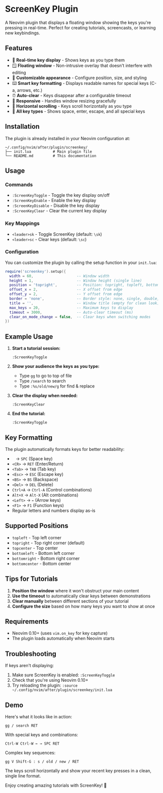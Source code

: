 # ScreenKey Plugin

A Neovim plugin that displays a floating window showing the keys you're pressing in real-time. Perfect for creating tutorials, screencasts, or learning new keybindings.

## Features

- 🎹 **Real-time key display** - Shows keys as you type them
- 🪟 **Floating window** - Non-intrusive overlay that doesn't interfere with editing
- 🎨 **Customizable appearance** - Configure position, size, and styling
- ⌨️ **Smart key formatting** - Displays readable names for special keys (C-a, arrows, etc.)
- ⏰ **Auto-clear** - Keys disappear after a configurable timeout
- 📱 **Responsive** - Handles window resizing gracefully
- 🔄 **Horizontal scrolling** - Keys scroll horizontally as you type
- 🎯 **All key types** - Shows space, enter, escape, and all special keys

## Installation

The plugin is already installed in your Neovim configuration at:
```
~/.config/nvim/after/plugin/screenkey/
├── init.lua          # Main plugin file
└── README.md         # This documentation
```

## Usage

### Commands

- `:ScreenKeyToggle` - Toggle the key display on/off
- `:ScreenKeyEnable` - Enable the key display
- `:ScreenKeyDisable` - Disable the key display
- `:ScreenKeyClear` - Clear the current key display

### Key Mappings

- `<leader>sk` - Toggle ScreenKey (default: `\sk`)
- `<leader>sc` - Clear keys (default: `\sc`)

### Configuration

You can customize the plugin by calling the setup function in your `init.lua`:

```lua
require('screenkey').setup({
  width = 60,                    -- Window width
  height = 1,                    -- Window height (single line)
  position = 'topright',         -- Position: topright, topleft, bottomright, bottomleft, topcenter, bottomcenter
  offset_x = 2,                  -- X offset from edge
  offset_y = 2,                  -- Y offset from edge
  border = 'none',               -- Border style: none, single, double, rounded, solid, shadow
  title = '',                    -- Window title (empty for clean look)
  max_keys = 20,                 -- Maximum keys to display
  timeout = 3000,                -- Auto-clear timeout (ms)
  clear_on_mode_change = false,  -- Clear keys when switching modes
})
```

## Example Usage

1. **Start a tutorial session:**
   ```vim
   :ScreenKeyToggle
   ```

2. **Show your audience the keys as you type:**
   - Type `gg` to go to top of file
   - Type `/search` to search
   - Type `:%s/old/new/g` for find & replace

3. **Clear the display when needed:**
   ```vim
   :ScreenKeyClear
   ```

4. **End the tutorial:**
   ```vim
   :ScreenKeyToggle
   ```

## Key Formatting

The plugin automatically formats keys for better readability:

- ` ` → `SPC` (Space key)
- `<CR>` → `RET` (Enter/Return)
- `<Tab>` → `TAB` (Tab key)
- `<Esc>` → `ESC` (Escape key)
- `<BS>` → `BS` (Backspace)
- `<Del>` → `DEL` (Delete)
- `Ctrl+A` → `Ctrl-A` (Control combinations)
- `Alt+X` → `Alt-X` (Alt combinations)
- `<Left>` → `←` (Arrow keys)
- `<F1>` → `F1` (Function keys)
- Regular letters and numbers display as-is

## Supported Positions

- `topleft` - Top left corner
- `topright` - Top right corner (default)
- `topcenter` - Top center
- `bottomleft` - Bottom left corner
- `bottomright` - Bottom right corner
- `bottomcenter` - Bottom center

## Tips for Tutorials

1. **Position the window** where it won't obstruct your main content
2. **Use the timeout** to automatically clear keys between demonstrations
3. **Clear manually** between different sections of your tutorial
4. **Configure the size** based on how many keys you want to show at once

## Requirements

- Neovim 0.10+ (uses `vim.on_key` for key capture)
- The plugin loads automatically when Neovim starts

## Troubleshooting

If keys aren't displaying:
1. Make sure ScreenKey is enabled: `:ScreenKeyToggle`
2. Check that you're using Neovim 0.10+
3. Try reloading the plugin: `:source ~/.config/nvim/after/plugin/screenkey/init.lua`

## Demo

Here's what it looks like in action:

```
gg / search RET
```

With special keys and combinations:
```
Ctrl-W Ctrl-W ← → SPC RET
```

Complex key sequences:
```
gg V Shift-G : s / old / new / RET
```

The keys scroll horizontally and show your recent key presses in a clean, single line format.

Enjoy creating amazing tutorials with ScreenKey! 🎹